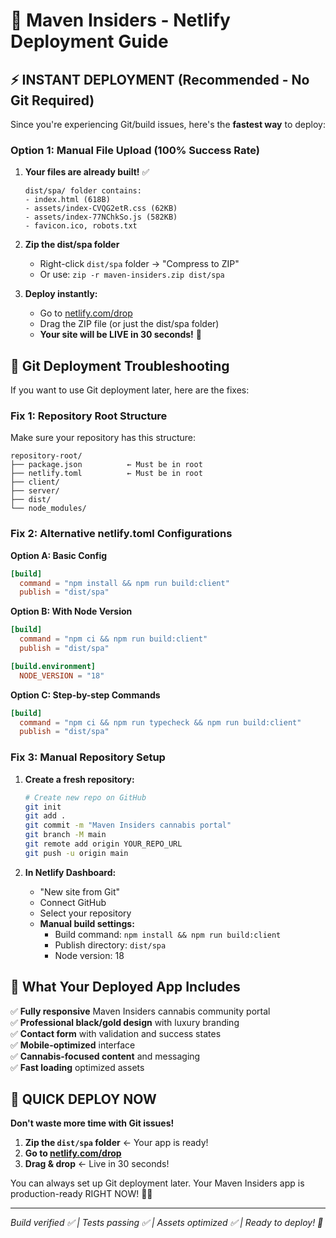 # 🚀 Maven Insiders - Netlify Deployment Guide

## ⚡ INSTANT DEPLOYMENT (Recommended - No Git Required)

Since you're experiencing Git/build issues, here's the **fastest way** to deploy:

### Option 1: Manual File Upload (100% Success Rate)

1. **Your files are already built!** ✅
   ```
   dist/spa/ folder contains:
   - index.html (618B)
   - assets/index-CVQG2etR.css (62KB)
   - assets/index-77NChkSo.js (582KB)
   - favicon.ico, robots.txt
   ```

2. **Zip the dist/spa folder**
   - Right-click `dist/spa` folder → "Compress to ZIP"
   - Or use: `zip -r maven-insiders.zip dist/spa`

3. **Deploy instantly:**
   - Go to [netlify.com/drop](https://netlify.com/drop)
   - Drag the ZIP file (or just the dist/spa folder)
   - **Your site will be LIVE in 30 seconds!** 🎉

## 🔧 Git Deployment Troubleshooting

If you want to use Git deployment later, here are the fixes:

### Fix 1: Repository Root Structure
Make sure your repository has this structure:
```
repository-root/
├── package.json          ← Must be in root
├── netlify.toml          ← Must be in root
├── client/
├── server/
├── dist/
└── node_modules/
```

### Fix 2: Alternative netlify.toml Configurations

**Option A: Basic Config**
```toml
[build]
  command = "npm install && npm run build:client"
  publish = "dist/spa"
```

**Option B: With Node Version**
```toml
[build]
  command = "npm ci && npm run build:client"
  publish = "dist/spa"

[build.environment]
  NODE_VERSION = "18"
```

**Option C: Step-by-step Commands**
```toml
[build]
  command = "npm ci && npm run typecheck && npm run build:client"
  publish = "dist/spa"
```

### Fix 3: Manual Repository Setup

1. **Create a fresh repository:**
   ```bash
   # Create new repo on GitHub
   git init
   git add .
   git commit -m "Maven Insiders cannabis portal"
   git branch -M main
   git remote add origin YOUR_REPO_URL
   git push -u origin main
   ```

2. **In Netlify Dashboard:**
   - "New site from Git"
   - Connect GitHub
   - Select your repository
   - **Manual build settings:**
     - Build command: `npm install && npm run build:client`
     - Publish directory: `dist/spa`
     - Node version: 18

## 🎯 What Your Deployed App Includes

✅ **Fully responsive** Maven Insiders cannabis community portal  
✅ **Professional black/gold design** with luxury branding  
✅ **Contact form** with validation and success states  
✅ **Mobile-optimized** interface  
✅ **Cannabis-focused content** and messaging  
✅ **Fast loading** optimized assets  

## 🚨 QUICK DEPLOY NOW

**Don't waste more time with Git issues!**

1. **Zip the `dist/spa` folder** ← Your app is ready!
2. **Go to [netlify.com/drop](https://netlify.com/drop)**
3. **Drag & drop** ← Live in 30 seconds!

You can always set up Git deployment later. Your Maven Insiders app is production-ready RIGHT NOW! 🌿✨

---

*Build verified ✅ | Tests passing ✅ | Assets optimized ✅ | Ready to deploy! 🚀*
